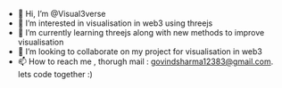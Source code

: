 - 👋 Hi, I’m @Visual3verse
- 👀 I’m interested in visualisation in web3 using threejs
- 🌱 I’m currently learning threejs along with new methods to improve visualisation 
- 💞️ I’m looking to collaborate on my project for visualisation in web3 
- 📫 How to reach me , thorugh mail : govindsharma12383@gmail.com. lets code together :)

<!---
Visual3verse/Visual3verse is a ✨ special ✨ repository because its `README.md` (this file) appears on your GitHub profile.
You can click the Preview link to take a look at your changes.
--->
